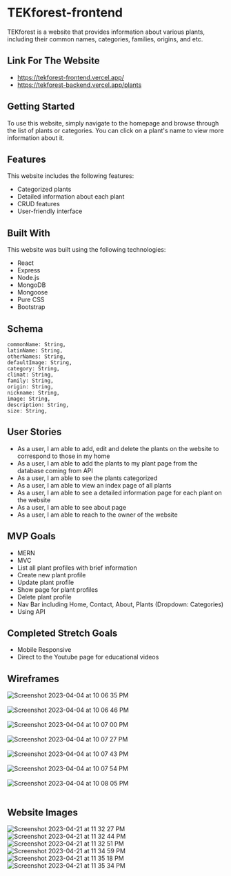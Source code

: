 # TEKforest-frontend
TEKforest is a website that provides information about various plants, including their common names, categories, families, origins, and etc.

## Link For The Website

- https://tekforest-frontend.vercel.app/
- https://tekforest-backend.vercel.app/plants

## Getting Started
To use this website, simply navigate to the homepage and browse through the list of plants or categories. You can click on a plant's name to view more information about it.

## Features
This website includes the following features:

- Categorized plants
- Detailed information about each plant
- CRUD features
- User-friendly interface

## Built With
This website was built using the following technologies:

- React
- Express
- Node.js
- MongoDB
- Mongoose
- Pure CSS
- Bootstrap

## Schema

    commonName: String,
    latinName: String,
    otherNames: String,
    defaultImage: String,
    category: String,
    climat: String,
    family: String,
    origin: String,
    nickname: String,
    image: String,
    description: String,
    size: String,

## User Stories

- As a user, I am able to add, edit and delete the plants on the website to correspond to those in my home
- As a user, I am able to add the plants to my plant page from the database coming from API
- As a user, I am able to see the plants categorized
- As a user, I am able to view an index page of all plants
- As a user, I am able to see a detailed information page for each plant on the website
- As a user, I am able to see about page
- As a user, I am able to reach to the owner of the website

## MVP Goals
- MERN
- MVC
- List all plant profiles with brief information
- Create new plant profile
- Update plant profile
- Show page for plant profiles
- Delete plant profile
- Nav Bar including Home, Contact, About, Plants (Dropdown: Categories)
- Using API

## Completed Stretch Goals

- Mobile Responsive
- Direct to the Youtube page for educational videos

## Wireframes

![Screenshot 2023-04-04 at 10 06 35 PM](https://user-images.githubusercontent.com/119981069/233759716-7d02fb50-9117-4687-b30b-30a0793f396b.png)<br><br>
![Screenshot 2023-04-04 at 10 06 46 PM](https://user-images.githubusercontent.com/119981069/233759720-5e2413ec-0ed4-4f04-9d86-f8757439298c.png)<br><br>
![Screenshot 2023-04-04 at 10 07 00 PM](https://user-images.githubusercontent.com/119981069/233759722-a0330388-97b1-4a4e-8b39-88cde619c62e.png)<br><br>
![Screenshot 2023-04-04 at 10 07 27 PM](https://user-images.githubusercontent.com/119981069/233759724-2ee2f56f-0f0f-490e-9db3-f9faab8b7624.png)<br><br>
![Screenshot 2023-04-04 at 10 07 43 PM](https://user-images.githubusercontent.com/119981069/233759727-6ecfbb24-bde5-475e-a7f3-36b58ad313f2.png)<br><br>
![Screenshot 2023-04-04 at 10 07 54 PM](https://user-images.githubusercontent.com/119981069/233759731-69ce264e-c6f4-418f-88d5-a3a18b255972.png)<br><br>
![Screenshot 2023-04-04 at 10 08 05 PM](https://user-images.githubusercontent.com/119981069/233759753-5e02e0a5-1818-48ef-a084-dad4e30b2e53.png)<br><br>

## Website Images

![Screenshot 2023-04-21 at 11 32 27 PM](https://user-images.githubusercontent.com/119981069/233760048-9c5b5c1b-9ffb-48d6-9711-6dcb8d885187.png)
![Screenshot 2023-04-21 at 11 32 44 PM](https://user-images.githubusercontent.com/119981069/233760264-209273a9-f73e-43ac-b357-71ab2889917e.png)
![Screenshot 2023-04-21 at 11 32 51 PM](https://user-images.githubusercontent.com/119981069/233760265-1aaaed7c-9823-4cc7-87e0-189ef5895dbf.png)
![Screenshot 2023-04-21 at 11 34 59 PM](https://user-images.githubusercontent.com/119981069/233760284-3c9838d9-3db2-458b-97d0-a94f5add0737.png)
![Screenshot 2023-04-21 at 11 35 18 PM](https://user-images.githubusercontent.com/119981069/233760288-fad219d3-3431-481e-ad8e-2826854f50e7.png)
![Screenshot 2023-04-21 at 11 35 34 PM](https://user-images.githubusercontent.com/119981069/233760068-aaa4ad19-54ca-4c69-ac32-bc13ee49bd45.png)
